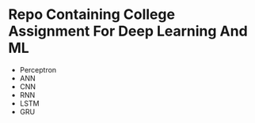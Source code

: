 # Repo Containing College Assignment For Deep Learning And ML
- Perceptron
- ANN
- CNN
- RNN
- LSTM
- GRU
